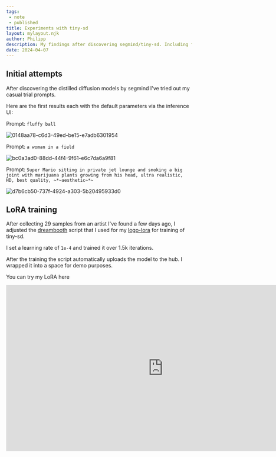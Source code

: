 ```yaml
---
tags:
 - note
 - published
title: Experiments with tiny-sd
layout: mylayout.njk
author: Philipp
description: My findings after discovering segmind/tiny-sd. Including fine-tuning attempts.
date: 2024-04-07
---
```


## Initial attempts
After discovering the distilled diffusion models by segmind I've tried out my casual trial prompts.

Here are the first results each with the default parameters via the inference UI:

Prompt: `fluffy ball`

![0148aa78-c6d3-49ed-be15-e7adb6301954](https://github.com/philsupertramp/blog/assets/9550040/f064c240-61b3-40ae-bb55-f3f4c6e6be65)


Prompt: `a woman in a field`

![bc0a3ad0-88dd-44f4-9f61-e6c7da6a9f81](https://github.com/philsupertramp/blog/assets/9550040/1af665db-d55b-4a68-9a2f-d1f835bf6f45)


Prompt: `Super Mario sitting in private jet lounge and smoking a big joint with marijuana plants growing from his head, ultra realistic, HD, best quality, ~*~aesthetic~*~`

![d7b6cb50-737f-4924-a303-5b20495933d0](https://github.com/philsupertramp/blog/assets/9550040/993bd24e-df8d-4a46-8de3-60e44fb05b9c)


## LoRA training
After collecting 29 samples from an artist I've found a few days ago, I adjusted the [dreambooth]() script that I used for my [logo-lora]() for training of tiny-sd.

I set a learning rate of `1e-4` and trained it over 1.5k iterations.

After the training the script automatically uploads the model to the hub.
I wrapped it into a space for demo purposes.



You can try my LoRA here



<iframe
	src="https://philipp-zettl-philipp-zettl-jon-juarez-lora.hf.space"
	frameborder="0"
	width="850"
	height="450"
></iframe>










